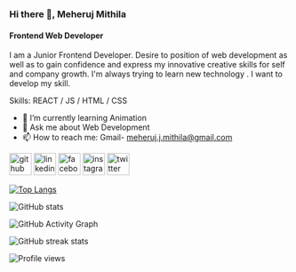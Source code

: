 ### Hi there 👋, Meheruj Mithila
#### Frontend Web Developer
I am a Junior Frontend Developer. Desire to position of web development as well as to gain confidence and express my innovative creative skills for self and company growth. I'm always trying to learn new technology . I want to develop my skill.

Skills:  REACT / JS / HTML / CSS

- 🌱 I’m currently learning Animation 
- 💬 Ask me about Web Development 
- 📫 How to reach me: Gmail- meheruj.j.mithila@gmail.com 


[<img src='https://cdn.jsdelivr.net/npm/simple-icons@3.0.1/icons/github.svg' alt='github' height='40'>](https://github.com/meherujjahan)  [<img src='https://cdn.jsdelivr.net/npm/simple-icons@3.0.1/icons/linkedin.svg' alt='linkedin' height='40'>](https://www.linkedin.com/in/https://www.linkedin.com/in/meheruj-jahan-mithila//)  [<img src='https://cdn.jsdelivr.net/npm/simple-icons@3.0.1/icons/facebook.svg' alt='facebook' height='40'>](https://www.facebook.com/https://web.facebook.com/mi.thila.31924)  [<img src='https://cdn.jsdelivr.net/npm/simple-icons@3.0.1/icons/instagram.svg' alt='instagram' height='40'>](https://www.instagram.com/https://www.instagram.com/meheruj_mithila//)  [<img src='https://cdn.jsdelivr.net/npm/simple-icons@3.0.1/icons/twitter.svg' alt='twitter' height='40'>](https://twitter.com/https://twitter.com/MeherujJahan)  

[![Top Langs](https://github-readme-stats.vercel.app/api/top-langs/?username=meherujjahan)](https://github.com/anuraghazra/github-readme-stats)

![GitHub stats](https://github-readme-stats.vercel.app/api?username=meherujjahan&show_icons=true)  

![GitHub Activity Graph](https://activity-graph.herokuapp.com/graph?username=meherujjahan)  

![GitHub streak stats](https://github-readme-streak-stats.herokuapp.com/?user=meherujjahan)  

![Profile views](https://gpvc.arturio.dev/meherujjahan)  
